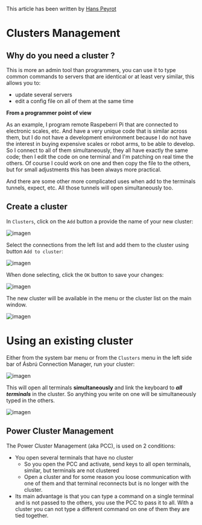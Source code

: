 This article has been written by [Hans Peyrot](https://github.com/hanspr)

# Clusters Management

## Why do you need a cluster ?

This is more an admin tool than programmers, you can use it to type common commands to servers that are identical or at least very similar, this allows you to:

* update several servers
* edit a config file on all of them at the same time

__From a programmer point of view__

As an example, I program remote Raspeberri Pi that are connected to electronic scales, etc. And have a very unique code that is similar across them, but I do not have a development environment because I do not have the interest in buying expensive scales or robot arms, to be able to develop. So I connect to all of them simultaneously, they all have exactly the same code; then I edit the code on one terminal and I'm patching on real time the others. Of course I could work on one and then copy the file to the others, but for small adjustments this has been always more practical.

And there are some other more complicated uses when add to the terminals tunnels, expect, etc. All those tunnels will open simultaneously too.

## Create a cluster

In ```Clusters```, click on the ```Add``` button a provide the name of your new cluster:

![imagen](https://user-images.githubusercontent.com/1572396/67621669-81d8a900-f7d7-11e9-9587-140c838d9f0f.png)

Select the connections from the left list and add them to the cluster using button ```Add to cluster```:

![imagen](https://user-images.githubusercontent.com/1572396/67621672-8ac97a80-f7d7-11e9-9508-3fbdcbf6df83.png)

When done selecting, click the ```OK``` button to save your changes:

![imagen](https://user-images.githubusercontent.com/1572396/67621678-a2086800-f7d7-11e9-996a-39692b22c9fc.png)

The new cluster will be available in the menu or the cluster list on the main window.

![imagen](https://user-images.githubusercontent.com/1572396/67621680-b5b3ce80-f7d7-11e9-85c3-54b9726d5447.png)

# Using an existing cluster

Either from the system bar menu or from the ```Clusters``` menu in the left side bar of Ásbrú Connection Manager, run your cluster:

![imagen](https://user-images.githubusercontent.com/1572396/67621685-c5cbae00-f7d7-11e9-8946-010a863ccf57.png)

This will open all terminals **simultaneously** and link the keyboard to ***all terminals*** in the cluster.
So anything you write on one will be simultaneously typed in the others.

![imagen](https://user-images.githubusercontent.com/1572396/67621699-fa3f6a00-f7d7-11e9-8bca-1cdde9285516.png)

## Power Cluster Management

The Power Cluster Management (aka PCC), is used on 2 conditions:

* You open several terminals that have no cluster
  * So you open the PCC and activate, send keys to all open terminals, similar, but terminals are not clustered
  * Open a cluster and for some reason you loose communication with one of them and that terminal reconnects but is no longer with the cluster.
* Its main advantage is that you can type a command on a single terminal and is not passed to the others, you use the PCC to pass it to all. With a cluster you can not type a different command on one of them they are tied together.
